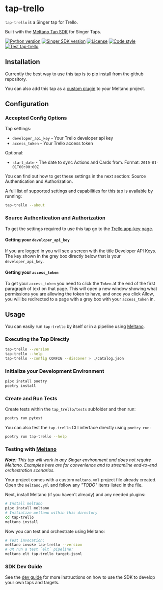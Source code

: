 # tap-trello

`tap-trello` is a Singer tap for Trello.

Built with the [Meltano Tap SDK](https://sdk.meltano.com) for Singer Taps.

[![Python version](https://img.shields.io/badge/dynamic/toml?url=https%3A%2F%2Fraw.githubusercontent.com%2FMatatika%2Ftap-trello%2Fmaster%2Fpyproject.toml&query=tool.poetry.dependencies.python&label=python)](https://docs.python.org/3/)
[![Singer SDK version](https://img.shields.io/badge/dynamic/toml?url=https%3A%2F%2Fraw.githubusercontent.com%2FMatatika%2Ftap-trello%2Fmaster%2Fpyproject.toml&query=tool.poetry.dependencies%5B%22singer-sdk%22%5D&label=singer-sdk)](https://sdk.meltano.com/en/latest/)
[![License](https://img.shields.io/github/license/Matatika/tap-trello)](https://github.com/Matatika/tap-trello/blob/main/LICENSE)
[![Code style](https://img.shields.io/endpoint?url=https%3A%2F%2Fraw.githubusercontent.com%2Fastral-sh%2Fruff%2Fmain%2Fassets%2Fbadge%2Fformat.json)](https://docs.astral.sh/ruff/)
[![Test tap-trello](https://github.com/Matatika/tap-trello/actions/workflows/test.yml/badge.svg)](https://github.com/Matatika/tap-trello/actions/workflows/test.yml)

## Installation

Currently the best way to use this tap is to pip install from the github repository.

You can also add this tap as a [custom plugin](https://docs.meltano.com/concepts/plugins#custom-plugins) to your Meltano project.

## Configuration

### Accepted Config Options

Tap settings:

- `developer_api_key` - Your Trello developer api key
- `access_token` - Your Trello access token

Optional:

- `start_date` - The date to sync Actions and Cards from. Format: `2010-01-01T00:00:00Z`

You can find out how to get these settings in the next section: Source Authentication and Authorization.

A full list of supported settings and capabilities for this
tap is available by running:

```bash
tap-trello --about
```

### Source Authentication and Authorization

To get the settings required to use this tap go to the [Trello app-key page](https://trello.com/app-key).

#### Getting your `developer_api_key`

If you are logged in you will see a screen with the title Developer API Keys. The key shown in the grey box directly below that is your `developer_api_key`.

#### Getting your `access_token`

To get your `access_token` you need to click the `Token` at the end of the first paragraph of text on that page. This will open a new window showing what permissions you are allowing the token to have, and once you click Allow, you will be redirected to a page with a grey box with your `access_token` in.

## Usage

You can easily run `tap-trello` by itself or in a pipeline using [Meltano](https://meltano.com/).

### Executing the Tap Directly

```bash
tap-trello --version
tap-trello --help
tap-trello --config CONFIG --discover > ./catalog.json
```

### Initialize your Development Environment

```bash
pipx install poetry
poetry install
```

### Create and Run Tests

Create tests within the `tap_trello/tests` subfolder and
  then run:

```bash
poetry run pytest
```

You can also test the `tap-trello` CLI interface directly using `poetry run`:

```bash
poetry run tap-trello --help
```

### Testing with [Meltano](https://www.meltano.com)

_**Note:** This tap will work in any Singer environment and does not require Meltano.
Examples here are for convenience and to streamline end-to-end orchestration scenarios._

Your project comes with a custom `meltano.yml` project file already created. Open the `meltano.yml` and follow any _"TODO"_ items listed in
the file.

Next, install Meltano (if you haven't already) and any needed plugins:

```bash
# Install meltano
pipx install meltano
# Initialize meltano within this directory
cd tap-trello
meltano install
```

Now you can test and orchestrate using Meltano:

```bash
# Test invocation:
meltano invoke tap-trello --version
# OR run a test `elt` pipeline:
meltano elt tap-trello target-jsonl
```

### SDK Dev Guide

See the [dev guide](https://sdk.meltano.com/en/latest/dev_guide.html) for more instructions on how to use the SDK to
develop your own taps and targets.
